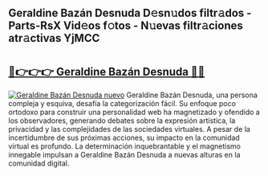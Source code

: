 ## Geraldine Bazán Desnuda D𝚎sn𝚞dos filtr𝚊dos - Parts-RsX Vid𝚎os f𝚘tos - N𝚞evas filtr𝚊ciones atr𝚊ctivas YjMCC

# <h2><a href="http://mbbfb6d.tromn.icu/?c=Geraldine+Baz%c3%a1n+Desnuda">🔗👉👉👉 Geraldine Bazán Desnuda 🔗🔗</a></h2>

[![Geraldine Bazán Desnuda nuevo](https://i.imgur.com/pEAQMta.gif)](http://mbbfb6d.tromn.icu/?c=Geraldine+Baz%c3%a1n+Desnuda)
Geraldine Bazán Desnuda, una persona compleja y esquiva, desafía la categorización fácil. Su enfoque poco ortodoxo para construir una personalidad web ha magnetizado y ofendido a los observadores, generando debates sobre la expresión artística, la privacidad y las complejidades de las sociedades virtuales. A pesar de la incertidumbre de sus próximas acciones, su impacto en la comunidad virtual es profundo. La determinación inquebrantable y el magnetismo innegable impulsan a Geraldine Bazán Desnuda a nuevas alturas en la comunidad digital.
